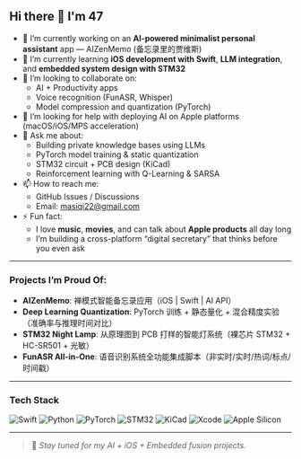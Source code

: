 ## Hi there 👋 I'm 47

<!--
✨ masiqi11/masiqi11 ✨ is a _special_ repository because its `README.md` (this file) appears on your GitHub profile.
Feel free to customize this template to reflect your personality, skills, and projects!
-->

- 🔭 I’m currently working on an **AI-powered minimalist personal assistant** app — AIZenMemo (备忘录里的贾维斯)
- 🌱 I’m currently learning **iOS development with Swift**, **LLM integration**, and **embedded system design with STM32**
- 👯 I’m looking to collaborate on: 
  - AI + Productivity apps
  - Voice recognition (FunASR, Whisper)
  - Model compression and quantization (PyTorch)
- 🤔 I’m looking for help with deploying AI on Apple platforms (macOS/iOS/MPS acceleration)
- 💬 Ask me about:
  - Building private knowledge bases using LLMs
  - PyTorch model training & static quantization
  - STM32 circuit + PCB design (KiCad)
  - Reinforcement learning with Q-Learning & SARSA
- 📫 How to reach me:  
  - GitHub Issues / Discussions  
  - Email: masiqi22@gmail.com
- ⚡ Fun fact:  
  - I love **music**, **movies**, and can talk about **Apple products** all day long  
  - I’m building a cross-platform “digital secretary” that thinks before you even ask

---

### Projects I’m Proud Of:
- **AIZenMemo**: 禅模式智能备忘录应用（iOS | Swift | AI API）  
- **Deep Learning Quantization**: PyTorch 训练 + 静态量化 + 混合精度实验（准确率与推理时间对比）  
- **STM32 Night Lamp**: 从原理图到 PCB 打样的智能灯系统（裸芯片 STM32 + HC-SR501 + 光敏）  
- **FunASR All-in-One**: 语音识别系统全功能集成脚本（非实时/实时/热词/标点/时间戳）

---

### Tech Stack
![Swift](https://img.shields.io/badge/-Swift-orange?style=flat-square&logo=swift)
![Python](https://img.shields.io/badge/-Python-3776AB?style=flat-square&logo=python)
![PyTorch](https://img.shields.io/badge/-PyTorch-EE4C2C?style=flat-square&logo=pytorch)
![STM32](https://img.shields.io/badge/-STM32-03234B?style=flat-square&logo=stmicroelectronics)
![KiCad](https://img.shields.io/badge/-KiCad-314CB6?style=flat-square&logo=kicad)
![Xcode](https://img.shields.io/badge/-Xcode-147EFB?style=flat-square&logo=xcode)
![Apple Silicon](https://img.shields.io/badge/-Apple%20M-chip-black?style=flat-square&logo=apple)

---

> 🚀 _Stay tuned for my AI + iOS + Embedded fusion projects._
